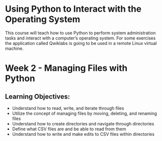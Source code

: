 # Using Python to Interact with the Operating System 
This course will teach how to use Python to perform system administration tasks and interact with a computer’s operating system. For some exercises the application called Qwiklabs is going to be used in a remote Linux virtual machine.
# Week 2 - Managing Files with Python
## Learning Objectives:
- Understand how to read, write, and iterate through files
- Utilize the concept of managing files by moving, deleting, and renaming files
- Understand how to create directories and navigate through directories
- Define what CSV files are and be able to read from them
- Understand how to write and make edits to CSV files within directories
